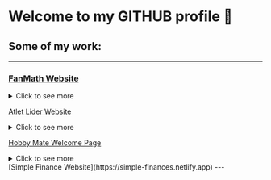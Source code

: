 # Welcome to my GITHUB profile 👋

## Some of my work:
---
### [FanMath Website](https://www.fanmath.net)
<details>
  <summary>Click to see more</summary>
  <br>
  <p>Welcome to the website for a small mathematics school, a project crafted with dedication and passion. Dive into the intricacies of numbers, patterns, and problem-solving as you navigate through this interactive platform. From engaging tutorials to captivating exercises, experience the essence of mathematics in a dynamic online environment. Join the other students on this mathematical journey, where learning knows no bounds! 🧮✨</p>
<details>
  <summary>What it looks like:</summary>
    <img src="https://github.com/Dobry-Georgiev/Dobry-Georgiev/blob/main/fanmath-images/fanmath-homepage.png" alt="Home Page">
    <img src="https://github.com/Dobry-Georgiev/Dobry-Georgiev/blob/main/fanmath-images/fanmath-courses.png" alt="Courses Page">
    <img src="https://github.com/Dobry-Georgiev/Dobry-Georgiev/blob/main/fanmath-images/fanmath-teacher.png" alt="About the teacher Page">
    <img src="https://github.com/Dobry-Georgiev/Dobry-Georgiev/blob/main/fanmath-images/fanmath-contacts.png" alt="Contacts Page">
</details>
</details>

[Atlet Lider Website](https://atlet-lider.netlify.app)
<details>
  <summary>Click to see more</summary>
  <br>
  <p></p>
<details>
  <summary>What it looks like:</summary>
    <img src="https://github.com/Dobry-Georgiev/Dobry-Georgiev/blob/main/atlet-lider-images/homepage.png" alt="Home Page">
    <img src="https://github.com/Dobry-Georgiev/Dobry-Georgiev/blob/main/atlet-lider-images/coachpage.png" alt="About the coach Page">
    <img src="https://github.com/Dobry-Georgiev/Dobry-Georgiev/blob/main/atlet-lider-images/achievements-page.png" alt="Achievements Page">
    <img src="https://github.com/Dobry-Georgiev/Dobry-Georgiev/blob/main/atlet-lider-images/gallery-page.png" alt="Gallery Page">
    <img src="https://github.com/Dobry-Georgiev/Dobry-Georgiev/blob/main/atlet-lider-images/contacts-page.png" alt="Contacts Page">

</details>
</details>

[Hobby Mate Welcome Page](https://hobbymate.netlify.app)
<details>
  <summary>Click to see more</summary>
  <br>
  <p></p>
<details>
  <summary>What it looks like:</summary>
    <img src="https://github.com/Dobry-Georgiev/Dobry-Georgiev/blob/main/hobbymate-lider-images/homepage.png" alt="Home Page">
</details>
</details>
[Simple Finance Website](https://simple-finances.netlify.app)
---
